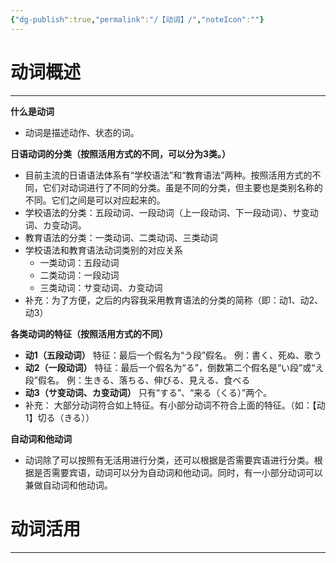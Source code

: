 ```yaml
---
{"dg-publish":true,"permalink":"/【动词】/","noteIcon":""}
---
```



# 动词概述
---
**什么是动词**
- 动词是描述动作、状态的词。

**日语动词的分类（按照活用方式的不同，可以分为3类。）**
- 目前主流的日语语法体系有“学校语法”和“教育语法”两种。按照活用方式的不同，它们对动词进行了不同的分类。虽是不同的分类，但主要也是类别名称的不同。它们之间是可以对应起来的。
- 学校语法的分类：五段动词、一段动词（上一段动词、下一段动词）、サ变动词、カ变动词。
- 教育语法的分类：一类动词、二类动词、三类动词
- 学校语法和教育语法动词类别的对应关系
	- 一类动词：五段动词
	- 二类动词：一段动词
	- 三类动词：サ变动词、カ变动词
- 补充：为了方便，之后的内容我采用教育语法的分类的简称（即：动1、动2、动3）

**各类动词的特征（按照活用方式的不同）**
- **动1（五段动词）**
	特征：最后一个假名为“う段”假名。
	例：書く、死ぬ、歌う
- **动2（一段动词）**
	特征：最后一个假名为“る”，倒数第二个假名是“い段”或“え段”假名。
	例：生きる、落ちる、伸びる、見える、食べる
- **动3（サ变动词、カ变动词）**
	只有“する”、“来る（くる）”两个。
- 补充：
	大部分动词符合如上特征。有小部分动词不符合上面的特征。（如：【动1】切る（きる））

**自动词和他动词**
- 动词除了可以按照有无活用进行分类，还可以根据是否需要宾语进行分类。根据是否需要宾语，动词可以分为自动词和他动词。同时，有一小部分动词可以兼做自动词和他动词。

# 动词活用
---




